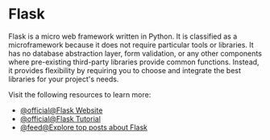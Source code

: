 # Flask

Flask is a micro web framework written in Python. It is classified as a microframework because it does not require particular tools or libraries. It has no database abstraction layer, form validation, or any other components where pre-existing third-party libraries provide common functions. Instead, it provides flexibility by requiring you to choose and integrate the best libraries for your project's needs.

Visit the following resources to learn more:

- [@official@Flask Website](https://flask.palletsprojects.com/)
- [@official@Flask Tutorial](https://flask.palletsprojects.com/en/3.0.x/tutorial/)
- [@feed@Explore top posts about Flask](https://app.daily.dev/tags/flask?ref=roadmapsh)